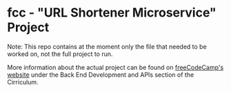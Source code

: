 # fcc - "URL Shortener Microservice" Project
Note: This repo contains at the moment only the file that needed to be worked on, not the full project to run.

More information about the actual project can be found on [freeCodeCamp's website](https://www.freecodecamp.org) under the Back End Development and APIs section of the Cirriculum.
